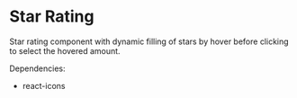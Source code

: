 # Star Rating

Star rating component with dynamic filling of stars by hover before clicking to select the hovered amount.

Dependencies:
- react-icons
